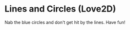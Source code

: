 Lines and Circles (Love2D)
==========================

Nab the blue circles and don't get hit by the lines. Have fun!
